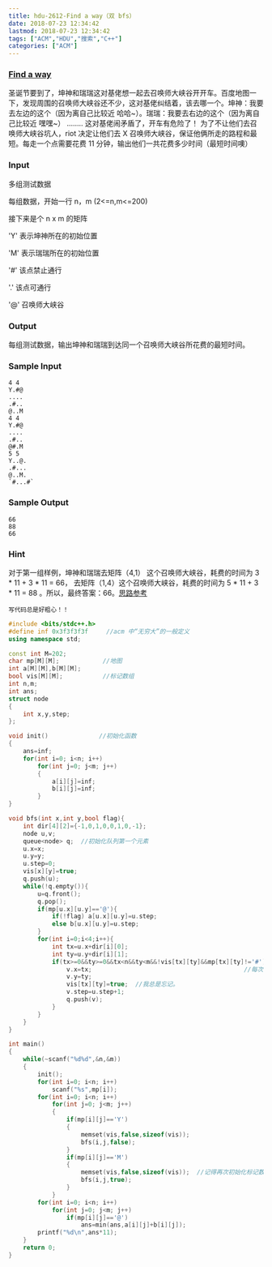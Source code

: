 ```yaml
---
title: hdu-2612-Find a way（双 bfs）
date: 2018-07-23 12:34:42
lastmod: 2018-07-23 12:34:42
tags: ["ACM","HDU","搜索","C++"]
categories: ["ACM"]
---
```


### [Find a way](http://acm.hdu.edu.cn/showproblem.php?pid=2612)

圣诞节要到了，坤神和瑞瑞这对基佬想一起去召唤师大峡谷开开车。百度地图一下，发现周围的召唤师大峡谷还不少，这对基佬纠结着，该去哪一个。坤神：我要去左边的这个（因为离自己比较近 哈哈~）。瑞瑞：我要去右边的这个（因为离自己比较近 嘿嘿~） ........ 这对基佬闹矛盾了，开车有危险了！  为了不让他们去召唤师大峡谷坑人，riot 决定让他们去 X 召唤师大峡谷，保证他俩所走的路程和最短。每走一个点需要花费 11 分钟，输出他们一共花费多少时间（最短时间噢）

### Input
多组测试数据

每组数据，开始一行 n，m (2<=n,m<=200)

接下来是个 n x m 的矩阵

'Y' 表示坤神所在的初始位置

'M' 表示瑞瑞所在的初始位置

'#' 该点禁止通行

'.' 该点可通行

'@' 召唤师大峡谷

### Output
每组测试数据，输出坤神和瑞瑞到达同一个召唤师大峡谷所花费的最短时间。

### Sample Input
    4 4
    Y.#@
    ....
    .#..
    @..M
    4 4
    Y.#@
    ....
    .#..
    @#.M
    5 5
    Y..@.
    .#...
    @..M.
    `#...#`
### Sample Output
    66
    88
    66
    
### Hint
对于第一组样例，坤神和瑞瑞去矩阵（4,1） 这个召唤师大峡谷，耗费的时间为 3 * 11 + 3 * 11 = 66， 去矩阵（1,4）这个召唤师大峡谷，耗费的时间为 5 * 11 + 3 * 11 = 88 。所以，最终答案：66。[思路参考](https://blog.csdn.net/ld_1090815922/article/details/72448569)

`写代码总是好粗心！！`
```c++
#include <bits/stdc++.h>
#define inf 0x3f3f3f3f     //acm 中“无穷大”的一般定义
using namespace std;

const int M=202;
char mp[M][M];            //地图
int a[M][M],b[M][M];
bool vis[M][M];           //标记数组
int n,m;
int ans;
struct node
{
    int x,y,step;
};

void init()              //初始化函数
{
    ans=inf;
    for(int i=0; i<n; i++)
        for(int j=0; j<m; j++)
        {
            a[i][j]=inf;
            b[i][j]=inf;
        }
}

void bfs(int x,int y,bool flag){
    int dir[4][2]={-1,0,1,0,0,1,0,-1};
    node u,v;
    queue<node> q;  //初始化队列第一个元素
    u.x=x;
    u.y=y;
    u.step=0;
    vis[x][y]=true;
    q.push(u);
    while(!q.empty()){
        u=q.front();
        q.pop();
        if(mp[u.x][u.y]=='@'){
            if(!flag) a[u.x][u.y]=u.step;
            else b[u.x][u.y]=u.step;
        }
        for(int i=0;i<4;i++){
            int tx=u.x+dir[i][0];
            int ty=u.y+dir[i][1];
            if(tx>=0&&ty>=0&&tx<n&&ty<m&&!vis[tx][ty]&&mp[tx][ty]!='#'){//注意@和 M，Y 也是可以走的。
                v.x=tx;                                          //每次写搜索都忘记 vis!!!!
                v.y=ty;
                vis[tx][ty]=true;  //我总是忘记。
                v.step=u.step+1;
                q.push(v);
            }
        }
    }
}

int main()
{
    while(~scanf("%d%d",&n,&m))
    {
        init();
        for(int i=0; i<n; i++)
            scanf("%s",mp[i]);
        for(int i=0; i<n; i++)
            for(int j=0; j<m; j++)
            {
                if(mp[i][j]=='Y')
                {
                    memset(vis,false,sizeof(vis));
                    bfs(i,j,false);
                }
                if(mp[i][j]=='M')
                {
                    memset(vis,false,sizeof(vis));  //记得再次初始化标记数组
                    bfs(i,j,true);
                }
            }
        for(int i=0; i<n; i++)
            for(int j=0; j<m; j++)
                if(mp[i][j]=='@')
                    ans=min(ans,a[i][j]+b[i][j]);
        printf("%d\n",ans*11);
    }
    return 0;
}

```